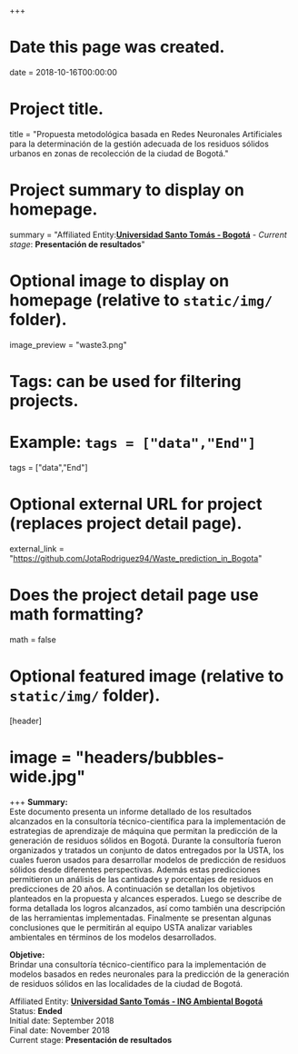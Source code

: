 +++
# Date this page was created.
date = 2018-10-16T00:00:00

# Project title.
title = "Propuesta metodológica basada en Redes Neuronales Artificiales para la determinación de la gestión adecuada de los residuos sólidos urbanos en zonas de recolección de la ciudad de Bogotá."

# Project summary to display on homepage.
summary = "Affiliated Entity:[**Universidad Santo Tomás - Bogotá**](http://www.usta.edu.co/) - _Current stage_: **Presentación de resultados**"

# Optional image to display on homepage (relative to `static/img/` folder).
image_preview = "waste3.png"

# Tags: can be used for filtering projects.
# Example: `tags = ["data","End"]`
tags = ["data","End"]

# Optional external URL for project (replaces project detail page).
external_link = "https://github.com/JotaRodriguez94/Waste_prediction_in_Bogota"

# Does the project detail page use math formatting?
math = false

# Optional featured image (relative to `static/img/` folder).
[header]
# image = "headers/bubbles-wide.jpg"


+++
**Summary:**  
Este documento presenta un informe detallado de los resultados alcanzados en la consultoría técnico-científica 
para la implementación de estrategias de aprendizaje de máquina  que permitan la predicción de la generación de 
residuos sólidos en Bogotá. Durante la consultoría fueron organizados y tratados un conjunto de datos entregados 
por la USTA, los cuales fueron usados para desarrollar modelos de predicción de residuos sólidos desde diferentes 
perspectivas. Además estas predicciones permitieron un análisis de las cantidades y porcentajes de residuos en predicciones 
de 20 años. A continuación se detallan los objetivos planteados en la propuesta y alcances esperados. Luego se describe de 
forma detallada los logros alcanzados, así como también una descripción de las herramientas implementadas. Finalmente se 
presentan algunas conclusiones que le permitirán al equipo USTA analizar variables ambientales en términos de los modelos 
desarrollados.  
  
**Objetive:**  
Brindar una consultoría técnico-científico para la implementación de modelos basados en redes
neuronales para la predicción de la generación de residuos sólidos en las localidades de la ciudad de Bogotá.
  
Affiliated Entity: 
[**Universidad Santo Tomás - ING Ambiental Bogotá**](http://www.usta.edu.co/)  
Status: **Ended**  
Initial date: September 2018  
Final date: November 2018  
Current stage: **Presentación de resultados**
